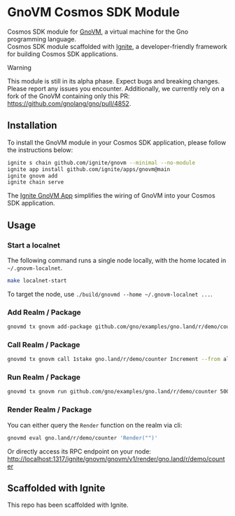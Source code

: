 # GnoVM Cosmos SDK Module

Cosmos SDK module for [GnoVM](https://github.com/gnolang/gno), a virtual machine for the Gno programming language.  
Cosmos SDK module scaffolded with [Ignite](https://ignite.com), a developer-friendly framework for building Cosmos SDK applications.

> [!WARNING]  
> This module is still in its alpha phase. Expect bugs and breaking changes.
> Please report any issues you encounter.
> Additionally, we currently rely on a fork of the GnoVM containing only this PR: https://github.com/gnolang/gno/pull/4852.

## Installation

To install the GnoVM module in your Cosmos SDK application, please follow the instructions below:

```bash
ignite s chain github.com/ignite/gnovm --minimal --no-module
ignite app install github.com/ignite/apps/gnovm@main
ignite gnovm add
ignite chain serve
```

The [Ignite GnoVM App](https://github.com/ignite/apps/tree/main/gnovm) simplifies the wiring of GnoVM into your Cosmos SDK application.

## Usage

### Start a localnet

The following command runs a single node locally, with the home located in
`~/.gnovm-localnet`.

```bash
make localnet-start
```

To target the node, use `./build/gnovmd --home ~/.gnovm-localnet ...`.

### Add Realm / Package

```bash
gnovmd tx gnovm add-package github.com/gno/examples/gno.land/r/demo/counter 5000stake --from alice
```

### Call Realm / Package

```bash
gnovmd tx gnovm call 1stake gno.land/r/demo/counter Increment --from alice
```

### Run Realm / Package

```bash
gnovmd tx gnovm run github.com/gno/examples/gno.land/r/demo/counter 5000stake --from alice
```

### Render Realm / Package

You can either query the `Render` function on the realm via cli:

```bash
gnovmd eval gno.land/r/demo/counter 'Render("")'
```

Or directly access its RPC endpoint on your node: <http://localhost:1317/ignite/gnovm/gnovm/v1/render/gno.land/r/demo/counter>

## Scaffolded with Ignite

This repo has been scaffolded with Ignite.
